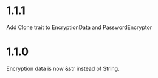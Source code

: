 # 1.1.1

Add Clone trait to EncryptionData and PasswordEncryptor

# 1.1.0

Encryption data is now &str instead of String.